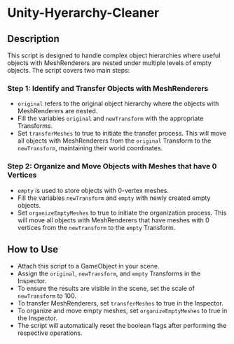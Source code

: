 # Unity-Hyerarchy-Cleaner

## Description

This script is designed to handle complex object hierarchies where useful objects with MeshRenderers are nested under multiple levels of empty objects. The script covers two main steps:

### Step 1: Identify and Transfer Objects with MeshRenderers
- `original` refers to the original object hierarchy where the objects with MeshRenderers are nested.
- Fill the variables `original` and `newTransform` with the appropriate Transforms.
- Set `transferMeshes` to true to initiate the transfer process. This will move all objects with MeshRenderers from the `original` Transform to the `newTransform`, maintaining their world coordinates.

### Step 2: Organize and Move Objects with Meshes that have 0 Vertices
- `empty` is used to store objects with 0-vertex meshes.
- Fill the variables `newTransform` and `empty` with newly created empty objects.
- Set `organizeEmptyMeshes` to true to initiate the organization process. This will move all objects with MeshRenderers that have meshes with 0 vertices from the `newTransform` to the `empty` Transform.

## How to Use
- Attach this script to a GameObject in your scene.
- Assign the `original`, `newTransform`, and `empty` Transforms in the Inspector.
- To ensure the results are visible in the scene, set the scale of `newTransform` to 100.
- To transfer MeshRenderers, set `transferMeshes` to true in the Inspector.
- To organize and move empty meshes, set `organizeEmptyMeshes` to true in the Inspector.
- The script will automatically reset the boolean flags after performing the respective operations.
